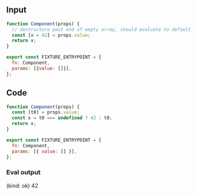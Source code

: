 
## Input

```javascript
function Component(props) {
  // destructure past end of empty array, should evaluate to default
  const [x = 42] = props.value;
  return x;
}

export const FIXTURE_ENTRYPOINT = {
  fn: Component,
  params: [{value: []}],
};

```

## Code

```javascript
function Component(props) {
  const [t0] = props.value;
  const x = t0 === undefined ? 42 : t0;
  return x;
}

export const FIXTURE_ENTRYPOINT = {
  fn: Component,
  params: [{ value: [] }],
};

```
      
### Eval output
(kind: ok) 42